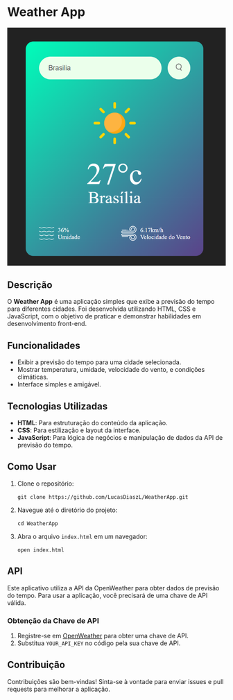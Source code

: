 <h1>Weather App</h1>
    <p><img src="weather app/images/2.png" alt="Weather App"></p>

<h2>Descrição</h2>
    <p>O <strong>Weather App</strong> é uma aplicação simples que exibe a previsão do tempo para diferentes cidades. Foi desenvolvida utilizando HTML, CSS e JavaScript, com o objetivo de praticar e demonstrar habilidades em desenvolvimento front-end.</p>

<h2>Funcionalidades</h2>
    <ul>
        <li>Exibir a previsão do tempo para uma cidade selecionada.</li>
        <li>Mostrar temperatura, umidade, velocidade do vento, e condições climáticas.</li>
        <li>Interface simples e amigável.</li>
    </ul>

<h2>Tecnologias Utilizadas</h2>
    <ul>
        <li><strong>HTML</strong>: Para estruturação do conteúdo da aplicação.</li>
        <li><strong>CSS</strong>: Para estilização e layout da interface.</li>
        <li><strong>JavaScript</strong>: Para lógica de negócios e manipulação de dados da API de previsão do tempo.</li>
    </ul>

<h2>Como Usar</h2>
    <ol>
        <li>Clone o repositório:
            <pre><code>git clone https://github.com/LucasDiaszL/WeatherApp.git</code></pre>
        </li>
        <li>Navegue até o diretório do projeto:
            <pre><code>cd WeatherApp</code></pre>
        </li>
        <li>Abra o arquivo <code>index.html</code> em um navegador:
            <pre><code>open index.html</code></pre>
        </li>
    </ol>

<h2>API</h2>
    <p>Este aplicativo utiliza a API da OpenWeather para obter dados de previsão do tempo. Para usar a aplicação, você precisará de uma chave de API válida.</p>

<h3>Obtenção da Chave de API</h3>
    <ol>
        <li>Registre-se em <a href="https://openweathermap.org/">OpenWeather</a> para obter uma chave de API.</li>
        <li>Substitua <code>YOUR_API_KEY</code> no código pela sua chave de API.</li>
    </ol>

<h2>Contribuição</h2>
    <p>Contribuições são bem-vindas! Sinta-se à vontade para enviar issues e pull requests para melhorar a aplicação.</p>



